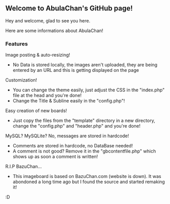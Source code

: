 ## Welcome to AbulaChan's GitHub page!

Hey and welcome, glad to see you here.

Here are some informations about AbulaChan!

### Features

Image posting & auto-resizing!
- No Data is stored locally, the images aren't uploaded, they are being entered by an URL and this is getting displayed on the page

Customization!
- You can change the theme easily, just adjust the CSS in the "index.php" file at the head and you're done!
- Change the Title & Subline easily in the "config.php"!

Easy creation of new boards!
- Just copy the files from the "template" directory in a new directory, change the "config.php" and "header.php" and you're done!

MySQL? MySQLite? No, messages are stored in hardcode!
- Comments are stored in hardcode, no DataBase needed!
- A comment is not good? Remove it in the "gbcontentfile.php" which shows up as soon a comment is written!

R.I.P BazuChan...
- This imageboard is based on BazuChan.com (website is down). It was abondoned a long time ago but I found the source and started remaking it!

:D
